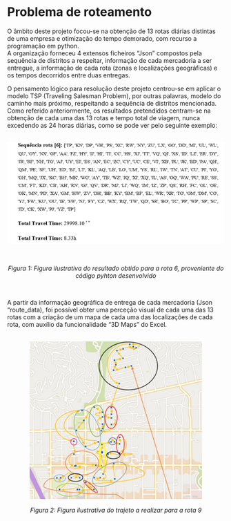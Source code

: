 # Problema de roteamento
O âmbito deste projeto focou-se na obtenção de 13 rotas diárias distintas de uma empresa e otimização do tempo demorado, com recurso a programação em python.<br />
A organização forneceu 4 extensos ficheiros “Json” compostos pela sequência de distritos a respeitar, informação de cada mercadoria a ser entregue, a informação de cada rota (zonas e localizações geográficas) e os tempos decorridos entre duas entregas.<br />

O pensamento lógico para resolução deste projeto centrou-se em aplicar o modelo TSP (Traveling Salesman Problem), por outras palavras, modelo do caminho mais próximo, respeitando a sequência de distritos mencionada.<br />
Como referido anteriormente, os resultados pretendidos centram-se na obtenção de cada uma das 13 rotas e tempo total de viagem, nunca excedendo as 24 horas diárias, como se pode ver pelo seguinte exemplo:<br /><br />


<p align="center">
  <img src="https://github.com/nunogabriel11/gerador_rotas/blob/main/imgs/route6.png?raw=true" width="550" />
</p><br />

<p align="center">
<i>Figura 1: Figura ilustrativa do resultado obtido para a rota 6, proveniente do código pyhton desenvolvido</i>
</p><br />



A partir da informação geográfica de entrega de cada mercadoria (Json “route_data), foi possível obter uma perceção visual de cada uma das 13 rotas com a criação de um mapa de cada uma das localizações de cada rota, com auxílio da funcionalidade “3D Maps” do Excel.<br /><br />

<p align="center">
  <img src="https://github.com/nunogabriel11/gerador_rotas/blob/main/imgs/map.png?raw=true" width="400" />
</p>


<p align="center">
<i>Figura 2: Figura ilustrativa do trajeto a realizar para a rota 9</i>
</p><br />

